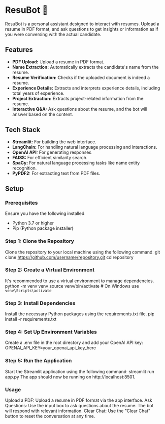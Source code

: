 # ResuBot 🤖

ResuBot is a personal assistant designed to interact with resumes. Upload a resume in PDF format, and ask questions to get insights or information as if you were conversing with the actual candidate.

## Features
- **PDF Upload:** Upload a resume in PDF format.
- **Name Extraction:** Automatically extracts the candidate's name from the resume.
- **Resume Verification:** Checks if the uploaded document is indeed a resume.
- **Experience Details:** Extracts and interprets experience details, including total years of experience.
- **Project Extraction:** Extracts project-related information from the resume.
- **Interactive Q&A:** Ask questions about the resume, and the bot will answer based on the content.

## Tech Stack
- **Streamlit:** For building the web interface.
- **LangChain:** For handling natural language processing and interactions.
- **OpenAI API:** For generating responses.
- **FAISS:** For efficient similarity search.
- **SpaCy:** For natural language processing tasks like name entity recognition.
- **PyPDF2:** For extracting text from PDF files.

## Setup

### Prerequisites
Ensure you have the following installed:
- Python 3.7 or higher
- Pip (Python package installer)

### Step 1: Clone the Repository
Clone the repository to your local machine using the following command:
git clone https://github.com/username/repository.git
cd repository

### Step 2: Create a Virtual Environment
It's recommended to use a virtual environment to manage dependencies.
python -m venv venv
source venv/bin/activate  # On Windows use `venv\Scripts\activate`

### Step 3: Install Dependencies
Install the necessary Python packages using the requirements.txt file.
pip install -r requirements.txt

### Step 4: Set Up Environment Variables
Create a .env file in the root directory and add your OpenAI API key:
OPENAI_API_KEY=your_openai_api_key_here

### Step 5: Run the Application
Start the Streamlit application using the following command:
streamlit run app.py
The app should now be running on http://localhost:8501.

### Usage
Upload a PDF: Upload a resume in PDF format via the app interface.
Ask Questions: Use the input box to ask questions about the resume. The bot will respond with relevant information.
Clear Chat: Use the "Clear Chat" button to reset the conversation at any time.

